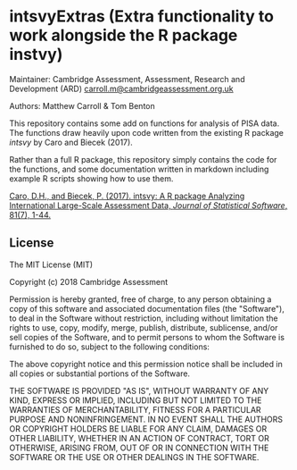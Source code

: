 # intsvyExtras (Extra functionality to work alongside the R package instvy)

Maintainer: Cambridge Assessment, Assessment, Research and Development (ARD) <carroll.m@cambridgeassessment.org.uk>

Authors: Matthew Carroll & Tom Benton

This repository contains some add on functions for analysis of PISA data. 
The functions draw heavily upon code written from  the existing R package *intsvy* by Caro and Biecek (2017).

Rather than a full R package, this repository simply contains the code for the functions, and some documentation written in markdown 
including example R scripts showing how to use them.

[Caro, D.H., and Biecek, P. (2017). 
intsvy: A R package Analyzing International Large-Scale Assessment Data,
*Journal of Statistical Software*, 81(7), 1-44.](http://dx.doi.org/10.18637/jss.v081.i07)

## License

The MIT License (MIT)

Copyright (c) 2018 Cambridge Assessment

Permission is hereby granted, free of charge, to any person obtaining a copy
of this software and associated documentation files (the "Software"), to deal
in the Software without restriction, including without limitation the rights
to use, copy, modify, merge, publish, distribute, sublicense, and/or sell
copies of the Software, and to permit persons to whom the Software is
furnished to do so, subject to the following conditions:

The above copyright notice and this permission notice shall be included in
all copies or substantial portions of the Software.

THE SOFTWARE IS PROVIDED "AS IS", WITHOUT WARRANTY OF ANY KIND, EXPRESS OR
IMPLIED, INCLUDING BUT NOT LIMITED TO THE WARRANTIES OF MERCHANTABILITY,
FITNESS FOR A PARTICULAR PURPOSE AND NONINFRINGEMENT. IN NO EVENT SHALL THE
AUTHORS OR COPYRIGHT HOLDERS BE LIABLE FOR ANY CLAIM, DAMAGES OR OTHER
LIABILITY, WHETHER IN AN ACTION OF CONTRACT, TORT OR OTHERWISE, ARISING FROM,
OUT OF OR IN CONNECTION WITH THE SOFTWARE OR THE USE OR OTHER DEALINGS IN
THE SOFTWARE.